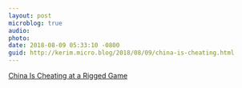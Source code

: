 ```yaml
---
layout: post
microblog: true
audio: 
photo: 
date: 2018-08-09 05:33:10 -0800
guid: http://kerim.micro.blog/2018/08/09/china-is-cheating.html
---
```

[China Is Cheating at a Rigged Game](https://foreignpolicy.com/2018/08/08/china-is-cheating-at-a-rigged-game/)
